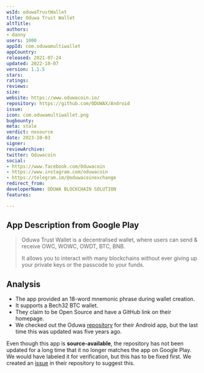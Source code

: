 ```yaml
---
wsId: oduwaTrustWallet
title: Oduwa Trust Wallet
altTitle: 
authors:
- danny
users: 1000
appId: com.oduwamultiwallet
appCountry: 
released: 2021-07-24
updated: 2022-10-07
version: 1.1.5
stars: 
ratings: 
reviews: 
size: 
website: https://www.oduwacoin.io/
repository: https://github.com/ODUWAX/Android
issue: 
icon: com.oduwamultiwallet.png
bugbounty: 
meta: stale
verdict: nosource
date: 2023-10-03
signer: 
reviewArchive: 
twitter: Oduwacoin
social:
- https://www.facebook.com/Oduwacoin
- https://www.instagram.com/oduwacoin
- https://telegram.im/@oduwacoinexchange
redirect_from: 
developerName: ODUWA BLOCKCHAIN SOLUTION
features: 

---
```


## App Description from Google Play

> Oduwa Trust Wallet is a decentralised wallet, where users can send & receive OWC, WOWC, OWDT, BTC, BNB.
>
> It allows you to interact with many blockchains without ever giving up your private keys or the passcode to your funds.

## Analysis 

- The app provided an 18-word mnemonic phrase during wallet creation.
- It supports a Bech32 BTC wallet. 
- They claim to be Open Source and have a GitHub link on their homepage. 
- We checked out the Oduwa [repository](https://github.com/ODUWAX/Android) for their Android app, but the last time this was updated was five years ago. 

Even though this app is **source-available**, the repository has not been updated for a long time that it no longer matches the app on Google Play. We would have labeled it for verification, but this has to be fixed first. We created an [issue](https://github.com/ODUWAX/Android/issues) in their repository to suggest this.
